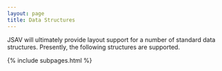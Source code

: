 ```yaml
---
layout: page
title: Data Structures
---
```


JSAV will ultimately provide layout support for a number of standard
data structures. Presently, the following structures are supported.

{% include subpages.html %}
